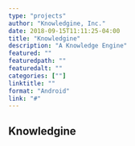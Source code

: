 ```yaml
---
type: "projects"
author: "Knowledgine, Inc."
date: 2018-09-15T11:11:25-04:00
title: "Knowledgine"
description: "A Knowledge Engine"
featured: ""
featuredpath: ""
featuredalt: ""
categories: [""]
linktitle: ""
format: "Android"
link: "#"
---
```


## Knowledgine
